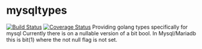 # mysqltypes

[![Build Status](https://travis-ci.com/phutson/mysqltypes.svg?branch=main)](https://travis-ci.com/phutson/mysqltypes)
[![Coverage Status](https://coveralls.io/repos/github/phutson/mysqltypes/badge.svg?branch=main)](https://coveralls.io/github/phutson/mysqltypes?branch=main)
Providing golang types specifically for mysql
Currently there is on a nullable version of a bit bool. In Mysql/Mariadb this is bit(1) where the not null flag is not set.
